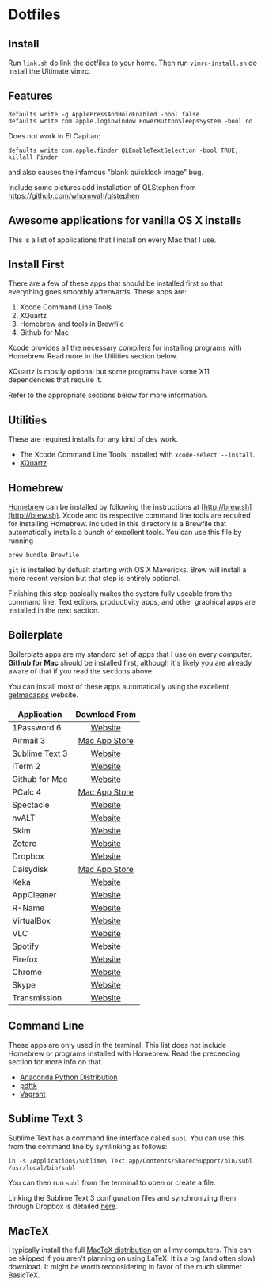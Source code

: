 Dotfiles
========

Install
-------
Run `link.sh` do link the dotfiles to your home. Then run `vimrc-install.sh`
do install the Ultimate vimrc.

Features
--------
```
defaults write -g ApplePressAndHoldEnabled -bool false
defaults write com.apple.loginwindow PowerButtonSleepsSystem -bool no
```

Does not work in El Capitan:
```
defaults write com.apple.finder QLEnableTextSelection -bool TRUE; killall Finder
```
and also causes the infamous "blank quicklook image" bug.

Include some pictures
add installation of QLStephen from https://github.com/whomwah/qlstephen

Awesome applications for vanilla OS X installs
----------------------------------------------

This is a list of applications that I install on every Mac that I use.

Install First
-------------
There are a few of these apps that should be installed first so that everything
goes smoothly afterwards. These apps are:

1. Xcode Command Line Tools
2. XQuartz
3. Homebrew and tools in Brewfile
4. Github for Mac

Xcode provides all the necessary compilers for installing programs with
Homebrew. Read more in the Utilities section below.

XQuartz is mostly optional but some programs have some X11 dependencies that
require it.

Refer to the appropriate sections below for more information.

Utilities
---------
These are required installs for any kind of dev work.

* The Xcode Command Line Tools, installed with `xcode-select --install`.
* [XQuartz](https://xquartz.macosforge.org/landing/)

Homebrew
--------
[Homebrew](http://brew.sh) can be installed by following the instructions at
[http://brew.sh](http://brew.sh). Xcode and its respective command line tools
are required for installing Homebrew. Included in this directory is a Brewfile
that automatically installs a bunch of excellent tools. You can use this file
by running

`brew bundle Brewfile`

`git` is installed by defualt starting with OS X Mavericks. Brew will install
a more recent version but that step is entirely optional.

Finishing this step basically makes the system fully useable from the command
line. Text editors, productivity apps, and other graphical apps are installed
in the next section.

Boilerplate
-----------
Boilerplate apps are my standard set of apps that I use on every computer.
**Github for Mac** should be installed first, although it's likely you are
already aware of that if you read the sections above.

You can install most of these apps automatically using the excellent 
[getmacapps](http://www.getmacapps.com) website.

| Application    | Download From                                                   |
|----------------|:---------------------------------------------------------------:|
| 1Password 6    | [Website      ](https://agilebits.com/onepassword)              |
| Airmail 3      | [Mac App Store](http://airmailapp.com)                          |
| Sublime Text 3 | [Website      ](http://www.sublimetext.com)                     |
| iTerm 2        | [Website      ](http://www.iterm2.com/)                         |
| Github for Mac | [Website      ](https://mac.github.com)                         |
| PCalc 4        | [Mac App Store](http://www.pcalc.com)                           |
| Spectacle      | [Website      ](http://spectacleapp.com)                        |
| nvALT          | [Website      ](http://brettterpstra.com/projects/nvalt/)       |
| Skim           | [Website      ](http://skim-app.sourceforge.net)                |
| Zotero         | [Website      ](https://www.zotero.org)                         |
| Dropbox        | [Website      ](https://www.dropbox.com)                        |
| Daisydisk      | [Mac App Store](http://www.daisydiskapp.com)                    |
| Keka           | [Website      ](http://www.kekaosx.com/en/)                     |
| AppCleaner     | [Website      ](http://freemacsoft.net/appcleaner/)             |
| R-Name         | [Website      ](https://www.macupdate.com/app/mac/12259/r-name) |
| VirtualBox     | [Website      ](https://www.virtualbox.org)                     |
| VLC            | [Website      ](http://www.videolan.org/vlc/index.html)         |
| Spotify        | [Website      ](https://www.spotify.com/download/mac/)          |
| Firefox        | [Website      ](http://www.mozilla.org/en-US/firefox/new/)      |
| Chrome         | [Website      ](https://www.google.com/chrome)                  |
| Skype          | [Website      ](https://www.skype.com/en/)                      |
| Transmission   | [Website      ](http://www.transmissionbt.com)                  |

Command Line
------------
These apps are only used in the terminal. This list does not include Homebrew
or programs installed with Homebrew. Read the preceeding section for more info
on that. 

* [Anaconda Python Distribution](https://www.continuum.io/downloads)
* [pdftk](https://www.pdflabs.com/tools/pdftk-the-pdf-toolkit/pdftk_server-2.02-mac_osx-10.11-setup.pkg)
* [Vagrant](https://www.vagrantup.com)

Sublime Text 3
--------------

Sublime Text has a command line interface called `subl`. You can use this from
the command line by symlinking as follows:

`ln -s /Applications/Sublime\ Text.app/Contents/SharedSupport/bin/subl /usr/local/bin/subl`

You can then run `subl` from the terminal to open or create a file.

Linking the Sublime Text 3 configuration files and synchronizing them through
Dropbox is detailed [here](https://packagecontrol.io/docs/syncing#dropbox-osx).

MacTeX
------
I typically install the full [MacTeX distribution](http://tug.org/mactex/) on
all my computers. This can be skipped if you aren't planning on using LaTeX.
It is a big (and often slow) download. It might be worth reconsidering in favor
of the much slimmer BasicTeX.
